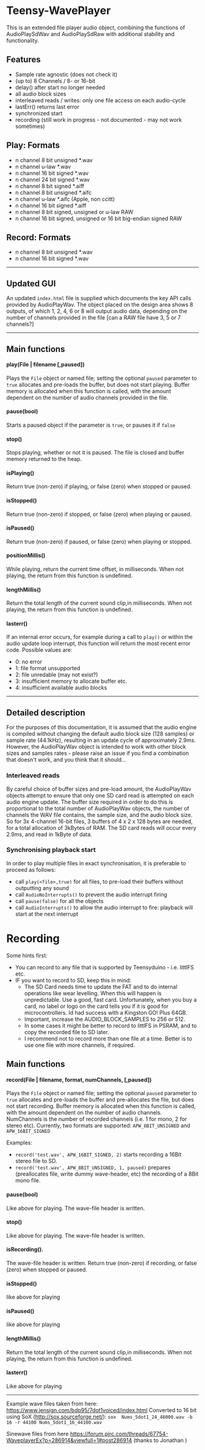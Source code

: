 # Teensy-WavePlayer

This is an extended file player audio object, combining the functions of AudioPlaySdWav and AudioPlaySdRaw
with additional stability and functionality.

## Features

- Sample rate agnostic (does not check it)
- (up to) 8 Channels / 8- or 16-bit
- delay() after start no longer needed
- all audio block sizes
- interleaved reads / writes: only one file access on each audio-cycle
- lastErr() returns last error
- synchronized start
- recording (still work in progress - not documented - may not work sometimes)

## Play: Formats
- n channel 8 bit unsigned *.wav
- n channel u-law *.wav
- n channel 16 bit signed *.wav
- n channel 24 bit signed *.wav
- n channel 8 bit signed *.aiff
- n channel 8 bit unsigned *.aifc
- n channel u-law *.aifc (Apple, non ccitt)
- n channel 16 bit signed *.aiff
- n channel 8 bit signed, unsigned or u-law RAW
- n channel 16 bit signed, unsigned or 16 bit big-endian signed RAW

## Record: Formats
- n channel 8 bit unsigned *.wav
- n channel 16 bit signed *.wav

---
## Updated GUI

An updated `index.html` file is supplied which documents the key API calls provided by AudioPlayWav. The object placed on the design area shows 8 outputs, of which 1, 2, 4, 6 or 8 will output audio data, depending on the number of channels provided in the file [can a RAW file have 3, 5 or 7 channels?]

---
## Main functions
#### play(File | filename [,paused])
Plays the `File` object or named file; setting the optional `paused` parameter to `true` allocates and pre-loads the buffer, but does not start playing. Buffer memory is allocated when this function is called, with the amount dependent on the number of audio channels provided in the file.
#### pause(bool)
Starts a paused object if the parameter is `true`, or pauses it if `false`
#### stop()
Stops playing, whether or not it is paused. The file is closed and buffer memory returned to the heap.
#### isPlaying()
Return true (non-zero) if playing, or false (zero) when stopped or paused.  
#### isStopped()
Return true (non-zero) if stopped, or false (zero) when playing or paused.  
#### isPaused()
Return true (non-zero) if paused, or false (zero) when playing or stopped.  
#### positionMillis()
While playing, return the current time offset, in milliseconds.  When not playing, the return from this function is undefined.
#### lengthMillis()
Return the total length of the current sound clip,in milliseconds. When not playing, the return from this function is undefined.
#### lasterr()
If an internal error occurs, for example during a call to `play()` or within the audio update loop interrupt, this function will return the most recent error code. Possible values are:
- 0: no error
- 1: file format unsupported
- 2: file unredable (may not exist?)
- 3: insufficient memory to allocate buffer etc.
- 4: insufficient available audio blocks
---
## Detailed description
For the purposes of this documentation, it is assumed that the audio engine is compiled without changing the default audio block size (128 samples) or sample rate (44.1kHz), resulting in an update cycle of approximately 2.9ms. However, the AudioPlayWav object is intended to work with other block sizes and samples rates - please raise an issue if you find a combination that doesn't work, and you think that it should...
### Interleaved reads
By careful choice of buffer sizes and pre-load amount, the AudioPlayWav objects attempt to ensure that only one SD card read is attempted on each audio engine update. The buffer size required in order to do this is proportional to the total number of AudioPlayWav objects, the number of channels the WAV file contains, the sample size, and the audio block size. So for 3x 4-channel 16-bit files, 3 buffers of 4 x 2 x 128 bytes are needed, for a total allocation of 3kBytes of RAM. The SD card reads will occur every 2.9ms, and read in 1kByte of data.

### Synchronising playback start
In order to play multiple files in exact synchronisation, it is preferable to proceed as follows:
- call `play(<file>,true)` for all files, to pre-load their buffers without outputting any sound
- call `AudioNoInterrupts()` to prevent the audio interrupt firing
- call `pause(false)` for all the objects
- call `AudioInterrupts()` to allow the audio interrupt to fire: playback will start at the next interrupt

# Recording
Some hints first:
- You can record to any file that is supported by Teensyduino - i.e. littlFS etc.
- IF you want to record to SD, keep this in mind:
  - The SD Card needs time to update the FAT and to do internal operations like wear levelling. When this will happen is unpredictable. Use a good, fast card. Unfortunately, when you buy a card, no label or logo on the card tells you if it is good for microcontrollers. Id had success with a Kingston GO! Plus 64GB.
  - Important, increase the AUDIO_BLOCK_SAMPLES to 256 or 512.
  - In some cases it might be better to record to littlFS in PSRAM, and to copy the recorded file to SD later.
  - I recommend not to record more than one file at a time. Better is to use one file with more channels, if required.
 

## Main functions
#### record(File | filename, format, numChannels, [,paused])
Plays the `File` object or named file; setting the optional `paused` parameter to `true` allocates and pre-loads the buffer and pre-allocates the file, but does not start recording. Buffer memory is allocated when this function is called, with the amount dependent on the number of audio channels.
NumChannels is the number of recorded channels (i.e. 1 for mono, 2 for stereo etc).
Currently, two formats are supported: `APW_8BIT_UNSIGNED` and `APW_16BIT_SIGNED`

Examples: 
- `record('test.wav', APW_16BIT_SIGNED, 2)` starts recording a 16Bit stereo file to SD.
- `record('test.wav', APW_8BIT_UNSIGNED, 1, paused)` prepares (preallocates file, write dummy wave-header, etc)  the recording of a 8Bit mono file. 

#### pause(bool)
Like above for playing. The wave-file header is written.
#### stop()
Like above for playing. The wave-file header is written.
#### isRecording().
The wave-file header is written.
Return true (non-zero) if recording, or false (zero) when stopped or paused.  
#### isStopped()
like above for playing
#### isPaused()
like above for playing
#### lengthMillis()
Return the total length of the current sound clip,in milliseconds. When not playing, the return from this function is undefined.
#### lasterr()
Like above for playing

---
Example wave files taken from here:
https://www.jensign.com/bdp95/7dot1voiced/index.html
Converted to 16 bit using SoX (http://sox.sourceforge.net/):
`sox  Nums_5dot1_24_48000.wav -b 16 -r 44100 Nums_5dot1_16_44100.wav`

Sinewave files from here https://forum.pjrc.com/threads/67754-WaveplayerEx?p=286914&viewfull=1#post286914 (thanks to Jonathan )
